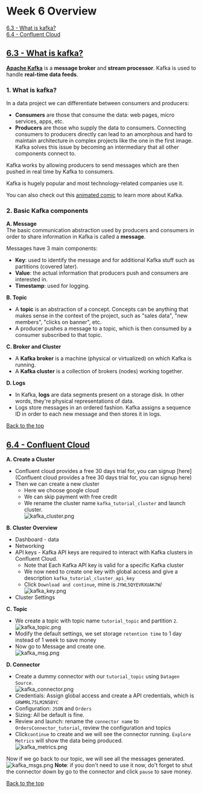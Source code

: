 # Week 6 Overview

[6.3 - What is kafka?](#63---what-is-kafka)<br />
[6.4 - Confluent Cloud](#64---confluent-cloud)<br />




## [6.3 - What is kafka?](https://www.youtube.com/watch?v=zPLZUDPi4AY&list=PL3MmuxUbc_hJed7dXYoJw8DoCuVHhGEQb&index=60)
[**Apache Kafka**](https://kafka.apache.org/) is a **message broker** and **stream processor**. Kafka is used to handle **real-time data feeds**.
### **1. What is kafka?**
In a data project we can differentiate between consumers and producers:

* **Consumers** are those that consume the data: web pages, micro services, apps, etc.
* **Producers** are those who supply the data to consumers.
Connecting consumers to producers directly can lead to an amorphous and hard to maintain architecture in complex projects like the one in the first image. Kafka solves this issue by becoming an intermediary that all other components connect to.

Kafka works by allowing producers to send messages which are then pushed in real time by Kafka to consumers.

Kafka is hugely popular and most technology-related companies use it.

You can also check out this [animated comic](https://www.gentlydownthe.stream/) to learn more about Kafka.

### **2. Basic Kafka components**
**A. Message**<br />
The basic communication abstraction used by producers and consumers in order to share information in Kafka is called a **message**.

Messages have 3 main components:
* **Key**: used to identify the message and for additional Kafka stuff such as partitions (covered later).
* **Value**: the actual information that producers push and consumers are interested in.
* **Timestamp**: used for logging.

**B. Topic**<br />
* A **topic** is an abstraction of a concept. Concepts can be anything that makes sense in the context of the project, such as "sales data", "new members", "clicks on banner", etc.
* A producer pushes a message to a topic, which is then consumed by a consumer subscribed to that topic.

**C. Broker and Cluster**<br />
* A **Kafka broker** is a machine (physical or virtualized) on which Kafka is running.
* A **Kafka cluster** is a collection of brokers (nodes) working together.

**D. Logs**<br />
* In Kafka, **logs** are data segments present on a storage disk. In other words, they're physical representations of data.
* Logs store messages in an ordered fashion. Kafka assigns a sequence ID in order to each new message and then stores it in logs.

[Back to the top](#week-6-overview)


## [6.4 - Confluent Cloud](https://www.youtube.com/watch?v=ZnEZFEYKppw&list=PL3MmuxUbc_hJed7dXYoJw8DoCuVHhGEQb&index=61)
**A. Create a Cluster**
* Confluent cloud provides a free 30 days trial for, you can signup [here](Confluent cloud provides a free 30 days trial for, you can signup here)
* Then we can create a new cluster 
  * Here we choose google cloud
  * We can skip payment with free credit
  * We rename the cluster name ```kafka_tutorial_cluster``` and launch cluster. <br />
  ![kafka_cluster.png](./img/kafka_cluster.png)

**B. Cluster Overview**
* Dashboard - data
* Networking
* API keys - Kafka API keys are required to interact with Kafka clusters in Confluent Cloud. 
  * Note that Each Kafka API key is valid for a specific Kafka cluster
  * We now need to create one key with global access and give a description ```kafka_tutorial_cluster_api_key```
  * Click ```Download and continue```, mine is ```JYWL5QYEVRXUAK7W```/<br />
  ![kafka_key.png](./img/kafka_key.png)
* Cluster Settings

**C. Topic**
* We create a topic with topic name ```tutorial_topic``` and partition ```2```.<br />
![kafka_topic.png](./img/kafka_topic.png)
* Modify the default settings, we set storage ```retention time``` to 1 day instead of 1 week to save money
* Now go to Message and create one.<br />
![kafka_msg.png](./img/kafka_msg.png)


**D. Connector**
* Create a dummy connector with our ```tutorial_topic``` using ```Datagen Source```.<br />
![kafka_connector.png](./img/kafka_connector.png)
* Credentials: Assign global access and create a API credentials, which is ```GRWMRL75LM2N5BYC```
* Configuration: ```JSON``` and ```Orders```
* Sizing: All be default is fine.
* Review and launch: rename the ```connector name``` to ```OrdersConnector_tutorial```, review the configuration and topics
* Click```continue``` to create and we will see the connector running. ```Explore Metrics``` will show the data being produced.<br />
![kafka_metrics.png](./img/kafka_metrics.png)

Now if we go back to our topic, we will see all the messages generated.<br />
![kafka_msgs.png](./img/kafka_msgs.png)
**Note**: if you don't need to use it now, do't forget to shut the connector down by go to the connector and click ```pause``` to save money.

[Back to the top](#week-6-overview)
